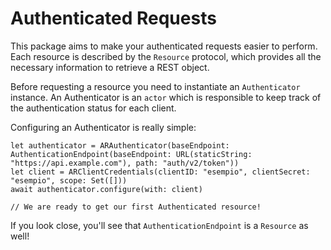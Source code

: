 # Authenticated Requests

This package aims to make your authenticated requests easier to perform.
Each resource is described by the `Resource` protocol, which provides all the necessary information to retrieve a REST object.

Before requesting a resource you need to instantiate an `Authenticator` instance.
An Authenticator is an `actor` which is responsible to keep track of the authentication status for each client.

Configuring an Authenticator is really simple:

```
let authenticator = ARAuthenticator(baseEndpoint: AuthenticationEndpoint(baseEndpoint: URL(staticString: "https://api.example.com"), path: "auth/v2/token"))
let client = ARClientCredentials(clientID: "esempio", clientSecret: "esempio", scope: Set([]))
await authenticator.configure(with: client)

// We are ready to get our first Authenticated resource!

```

If you look close, you'll see that `AuthenticationEndpoint` is a `Resource` as well!
